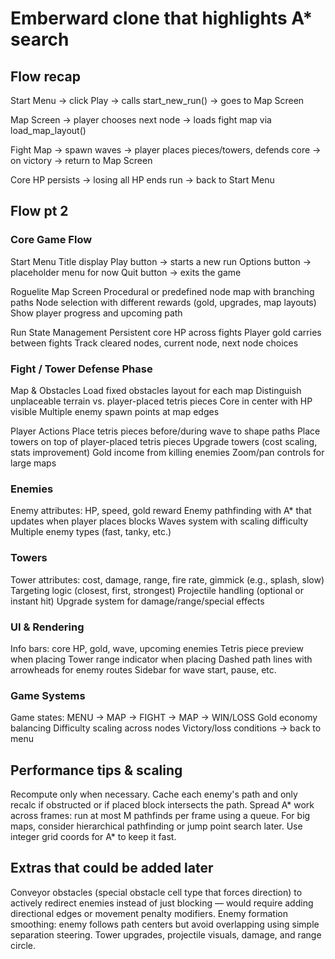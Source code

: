 # Emberward clone that highlights A* search

## Flow recap

Start Menu → click Play → calls start_new_run() → goes to Map Screen

Map Screen → player chooses next node → loads fight map via load_map_layout()

Fight Map → spawn waves → player places pieces/towers, defends core → on victory → return to Map Screen

Core HP persists → losing all HP ends run → back to Start Menu

## Flow pt 2

### Core Game Flow

Start Menu
 Title display
 Play button → starts a new run
 Options button → placeholder menu for now
 Quit button → exits the game

Roguelite Map Screen
 Procedural or predefined node map with branching paths
 Node selection with different rewards (gold, upgrades, map layouts)
 Show player progress and upcoming path

Run State Management
 Persistent core HP across fights
 Player gold carries between fights
 Track cleared nodes, current node, next node choices

### Fight / Tower Defense Phase

Map & Obstacles
 Load fixed obstacles layout for each map
 Distinguish unplaceable terrain vs. player-placed tetris pieces
 Core in center with HP visible
 Multiple enemy spawn points at map edges

Player Actions
 Place tetris pieces before/during wave to shape paths
 Place towers on top of player-placed tetris pieces
 Upgrade towers (cost scaling, stats improvement)
 Gold income from killing enemies
 Zoom/pan controls for large maps

### Enemies

Enemy attributes: HP, speed, gold reward
Enemy pathfinding with A* that updates when player places blocks
Waves system with scaling difficulty
Multiple enemy types (fast, tanky, etc.)

### Towers

Tower attributes: cost, damage, range, fire rate, gimmick (e.g., splash, slow)
Targeting logic (closest, first, strongest)
Projectile handling (optional or instant hit)
Upgrade system for damage/range/special effects

### UI & Rendering

Info bars: core HP, gold, wave, upcoming enemies
Tetris piece preview when placing
Tower range indicator when placing
Dashed path lines with arrowheads for enemy routes
Sidebar for wave start, pause, etc.

### Game Systems

Game states: MENU → MAP → FIGHT → MAP → WIN/LOSS
Gold economy balancing
Difficulty scaling across nodes
Victory/loss conditions → back to menu

## Performance tips & scaling

Recompute only when necessary. Cache each enemy's path and only recalc if obstructed or if placed block intersects the path.
Spread A\* work across frames: run at most M pathfinds per frame using a queue.
For big maps, consider hierarchical pathfinding or jump point search later.
Use integer grid coords for A* to keep it fast.

## Extras that could be added later

Conveyor obstacles (special obstacle cell type that forces direction) to actively redirect enemies instead of just blocking — would require adding directional edges or movement penalty modifiers.
Enemy formation smoothing: enemy follows path centers but avoid overlapping using simple separation steering.
Tower upgrades, projectile visuals, damage, and range circle.
